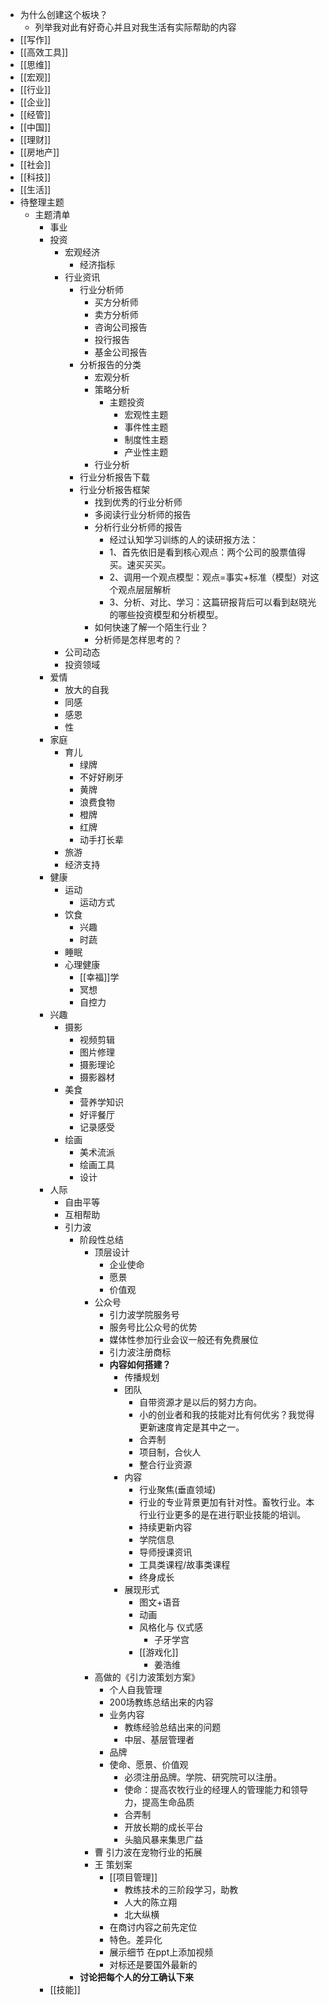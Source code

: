 - 为什么创建这个板块？
    - 列举我对此有好奇心并且对我生活有实际帮助的内容
- [[写作]]
- [[高效工具]]
- [[思维]]
- [[宏观]]
- [[行业]]
- [[企业]]
- [[经管]]
- [[中国]]
- [[理财]]
- [[房地产]]
- [[社会]]
- [[科技]]
- [[生活]]
- 待整理主题
    - 主题清单
        - 事业
        - 投资
            - 宏观经济
                - 经济指标
            - 行业资讯
                - 行业分析师
                    - 买方分析师
                    - 卖方分析师
                    - 咨询公司报告
                    - 投行报告
                    - 基金公司报告
                - 分析报告的分类
                    - 宏观分析
                    - 策略分析
                        - 主题投资
                            - 宏观性主题
                            - 事件性主题
                            - 制度性主题
                            - 产业性主题
                    - 行业分析
                - 行业分析报告下载
                - 行业分析报告框架
                    - 找到优秀的行业分析师
                    - 多阅读行业分析师的报告
                    - 分析行业分析师的报告
                        - 经过认知学习训练的人的读研报方法：
                        - 1、首先依旧是看到核心观点：两个公司的股票值得买。速买买买。
                        - 2、调用一个观点模型：观点=事实+标准（模型）对这个观点层层解析
                        - 3、分析、对比、学习：这篇研报背后可以看到赵晓光的哪些投资模型和分析模型。
                    - 如何快速了解一个陌生行业？
                    - 分析师是怎样思考的？
            - 公司动态
            - 投资领域
        - 爱情
            - 放大的自我
            - 同感
            - 感恩
            - 性
        - 家庭
            - 育儿
                - 绿牌
                - 不好好刷牙
                - 黄牌
                - 浪费食物
                - 橙牌
                - 红牌
                - 动手打长辈
            - 旅游
            - 经济支持
        - 健康
            - 运动
                - 运动方式
            - 饮食
                - 兴趣
                - 时蔬
            - 睡眠
            - 心理健康
                - [[幸福]]学
                - 冥想
                - 自控力
        - 兴趣
            - 摄影
                - 视频剪辑
                - 图片修理
                - 摄影理论
                - 摄影器材
            - 美食
                - 营养学知识
                - 好评餐厅
                - 记录感受
            - 绘画
                - 美术流派
                - 绘画工具
                - 设计
        - 人际
            - 自由平等
            - 互相帮助
            - 引力波
                - 阶段性总结
                    - 顶层设计
                        - 企业使命
                        - 愿景
                        - 价值观
                    - 公众号
                        - 引力波学院服务号
                        - 服务号比公众号的优势
                        - 媒体性参加行业会议一般还有免费展位
                        - 引力波注册商标
                        - **内容如何搭建？**
                            - 传播规划
                            - 团队
                                - 自带资源才是以后的努力方向。
                                - 小的创业者和我的技能对比有何优劣？​我觉得更新速度肯定是其中之一。​
                                - 合弄制
                                - 项目制，合伙人
                                - 整合行业资源
                            - 内容
                                - 行业聚焦(垂直领域)
                                - 行业的专业背景更加有针对性。畜牧行业。本行业行业更多的是在进行职业技能的培训。​
                                - 持续更新内容
                                - 学院信息
                                - 导师授课资讯
                                - 工具类课程/故事类课程
                                - 终身成长
                            - 展现形式
                                - 图文+语音
                                - 动画
                                - 风格化与 仪式感
                                    - 子牙学宫
                                - [[游戏化]]
                                    - 姜浩维
                    - 高做的《引力波策划方案》
                        - 个人自我管理
                        - 200场教练总结出来的内容​
                        - 业务内容
                            - 教练经验总结出来的问题
                            - 中层、基层管理者
                        - 品牌
                        - 使命、愿景、价值观​
                            - 必须注册品牌。学院、研究院可以注册。
                            - 使命：提高农牧行业的经理人的管理能力和领导力，提高生命品质
                            - 合弄制
                            - 开放长期的成长平台
                            - 头脑风暴来集思广益
                    - 曹 引力波在宠物行业的拓展
                    - 王 策划案
                        - [[项目管理]]
                            - 教练技术的三阶段学习，助教
                            - 人大的陈立翔
                            - 北大纵横
                        - 在商讨内容之前先定位
                        - 特色。差异化
                        - 展示细节 在ppt上添加视频
                        - 对标还是要国外最新的
                - **讨论把每个人的分工确认下来**
        - [[技能]]
